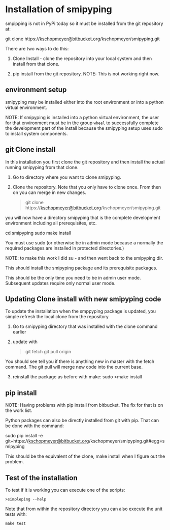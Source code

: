 Installation of smipyping
=============================

smpipping is not in PyPi today so it must be installed from the
git repository at:

git clone https://kschopmeyer@bitbucket.org/kschopmeyer/smipyping.git

There are two ways to do this:

1. Clone Install - clone the repository into your local system and then install
   from that clone.

2. pip install from the git repository. NOTE: This is not
   working right now.

environment setup
-----------------

smipyping may be installed either into the root environment or into a
python virtual environment.

NOTE: If smipyping is installed into a python virtual environment, the user
for that environment must be in the group `wheel` to successfully complete
the development part of the install because the smipyping setup uses sudo
to install system components.

git Clone install
-----------------

In this installation you first clone the git repository and then install
the actual running smipyping from that clone.

1. Go to directory where you want to clone smipyping.

1. Clone the repository. Note that you only have to clone once. From
then on you can merge in new changes.

    >git clone https://kschopmeyer@bitbucket.org/kschopmeyer/smipyping.git

you will now have a directory smipyping that is the complete development
environment including all prerequisites, etc.

  cd smipyping
  sudo make install

You must use sudo (or otherwise be in admin mode because a normally the
required packages are installed in protected directories.)

NOTE: to make this work I did su - and then went back to the smipyping dir.

This should install the smipyping package and its prerequisite packages.

This should be the only time you need to be in admin user mode. Subsequent
updates require only normal user mode.

Updating Clone install with new smipyping code
----------------------------------------------

To update the installation when the smppyping package is updated, you simple
refresh the local clone from the repository

1. Go to smipyping directory that was installed with the clone command earlier

2. update with

      >git fetch
      >git pull origin

You should see tell you if there is anything new in master with the fetch
command.  The git pull will merge new code into the current base.

3. reinstall the package as before with make:
      sudo >make install


pip install
-----------

NOTE: Having problems with pip install from bitbucket.  The fix for that is on
the work list.

Python packages can also be directly installed from git with pip.  That can
be done with the command:

sudo pip install -e git+https://kschopmeyer@bitbucket.org/kschopmeyer/smipyping.git#egg=smipyping

This should be the equivalent of the clone, make install when I figure out
the problem.


Test of the installation
------------------------
To test if it is working you can execute one of the scripts:

    >simpleping --help

Note that from within the repository directory you can also execute the
unit tests with:

    make test
